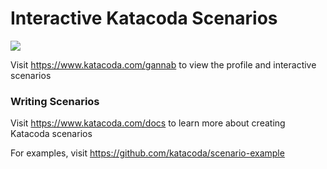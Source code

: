 # Interactive Katacoda Scenarios

[![](http://shields.katacoda.com/katacoda/gannab/count.svg)](https://www.katacoda.com/gannab "Get your profile on Katacoda.com")

Visit https://www.katacoda.com/gannab to view the profile and interactive scenarios

### Writing Scenarios
Visit https://www.katacoda.com/docs to learn more about creating Katacoda scenarios

For examples, visit https://github.com/katacoda/scenario-example
